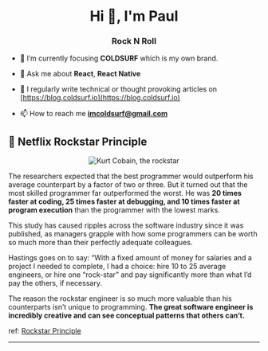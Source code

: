 <h1 align="center">Hi 👋, I'm Paul</h1>
<h3 align="center">Rock N Roll</h3>

- 🌱 I’m currently focusing **COLDSURF** which is my own brand.

- 💬 Ask me about **React**, **React Native**

- 📝 I regularly write technical or thought provoking articles on [https://blog.coldsurf.io](https://blog.coldsurf.io)

- 📫 How to reach me **imcoldsurf@gmail.com**

## 🤘 Netflix Rockstar Principle
  <p align="center">
    <img src="https://i.pinimg.com/564x/85/4b/a3/854ba35b5acafaed8630c9b7d3a43d30.jpg" alt="Kurt Cobain, the rockstar" />
  </p>
  The researchers expected that the best programmer would outperform his average counterpart by a factor of two or three. But it turned out that the most skilled programmer far outperformed the worst. He was <b>20 times faster at coding, 25 times faster at debugging, and 10 times faster at program execution</b> than the programmer with the lowest marks.

  This study has caused ripples across the software industry since it was published, as managers grapple with how some programmers can be worth so much more than their perfectly adequate colleagues.

  Hastings goes on to say: “With a fixed amount of money for salaries and a project I needed to complete, I had a choice: hire 10 to 25 average engineers, or hire one “rock-star” and pay significantly more than what I’d pay the others, if necessary.

  The reason the rockstar engineer is so much more valuable than his counterparts isn’t unique to programming. <b>The great software engineer is incredibly creative and can see conceptual patterns that others can’t.</b>

  ref: [Rockstar Principle](https://www.rwaconsultants.com/news/rock-star-software-engineers-worth-their-weight-in-gold)

<hr/>
